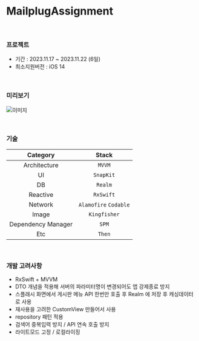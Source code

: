 # MailplugAssignment
   
<br>

### 프로젝트
 - 기간 : 2023.11.17 ~ 2023.11.22 (6일) <br>
 - 최소지원버전 : iOS 14 <br>
 <br>

### 미리보기
![이미지](https://github.com/J-comet/SearchiTunesRx/assets/67407666/f774cca9-3c19-48f9-ae33-bf6ca56ac5f4)

<br>

### 기술
| Category | Stack |
|:----:|:-----:|
| Architecture | `MVVM` |
|  UI  | `SnapKit` |
|  DB  | `Realm` |
| Reactive | `RxSwift` |
|  Network  | `Alamofire` `Codable` |
|  Image  | `Kingfisher` |
|  Dependency Manager  | `SPM` |
| Etc | `Then` |

<br>

### 개발 고려사항
- RxSwift + MVVM 
- DTO 개념을 적용해 서버의 파라미터명이 변경되어도 앱 강제종료 방지
- 스플래시 화면에서 게시판 메뉴 API 한번만 호출 후 Realm 에 저장 후 캐싱데이터로 사용
- 재사용을 고려한 CustomView 만들어서 사용
- repository 패턴 적용
- 검색어 중복입력 방지 / API 연속 호출 방지
- 라이트모드 고정 / 로컬라이징

